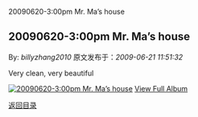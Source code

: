 20090620-3:00pm Mr. Ma’s house
## 20090620-3:00pm Mr. Ma’s house

By: *billyzhang2010* 原文发布于：*2009-06-21 11:51:32*

Very clean, very beautiful

[![20090620-3:00pm&nbsp;<wbr>Mr.&nbsp;<wbr>Ma&rsquo;s&nbsp;<wbr>house](https&#58;//lpqaaa.bay.livefilestore.com/y1mQL94E-CRqR5nPtNts3QTQYy2_XZ6pLeVGZ_bXFf-mt2GUpq9xKY3ruTvCP13Gjy0QuH6ISKNepJX8QIhq_6q7_w1WibAI0B7fStw5dOXb1EHOyjfRYdxQVemfpNds3GiHU8lgOH8dzDVD3mk3L7JdQ/InlineRepresentation2a249730-f103-412b-b7e9-4bcb054c1d7d[1].jpg)](http&#58;//cid-21498be546db23d6.skydrive.live.com/redir.aspx?page=browse&amp;resid=21498BE546DB23D6!1612&amp;ct=photos)
[
View Full Album](http&#58;//cid-21498be546db23d6.skydrive.live.com/redir.aspx?page=browse&amp;resid=21498BE546DB23D6!1612&amp;ct=photos)

[返回目录](index.html)
